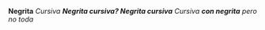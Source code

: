 **Negrita** 
*Cursiva* 
***Negrita cursiva? Negrita cursiva*** 
*Cursiva **con negrita** pero no toda*

